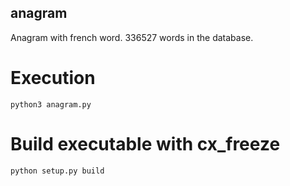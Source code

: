 ## anagram

Anagram with french word.
336527 words in the database.

# Execution

```
python3 anagram.py
```

# Build executable with cx_freeze

```
python setup.py build
```